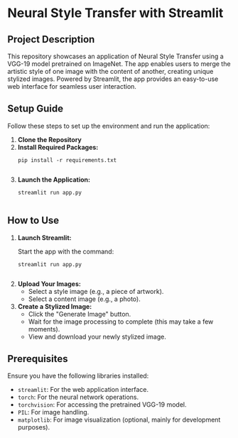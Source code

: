 <h1>Neural Style Transfer with Streamlit</h1>
<h2>Project Description</h2>
    <p>
        This repository showcases an application of Neural Style Transfer using a VGG-19 model pretrained on ImageNet. 
        The app enables users to merge the artistic style of one image with the content of another, creating unique stylized images. 
        Powered by Streamlit, the app provides an easy-to-use web interface for seamless user interaction.
    </p>
    <h2>Setup Guide</h2>
    <p>Follow these steps to set up the environment and run the application:</p>
    <ol>
        <li>
            <strong>Clone the Repository</strong>
        </li>
        <li>
            <strong>Install Required Packages:</strong>
            <pre><code>pip install -r requirements.txt
            </code></pre>
        </li>
        <li>
            <strong>Launch the Application:</strong>
            <pre><code>streamlit run app.py
            </code></pre>
        </li>
    </ol>
    <h2>How to Use</h2>
    <ol>
        <li>
            <strong>Launch Streamlit:</strong>
            <p>Start the app with the command:</p>
            <pre><code>streamlit run app.py
            </code></pre>
        </li>
        <li>
            <strong>Upload Your Images:</strong>
            <ul>
                <li>Select a style image (e.g., a piece of artwork).</li>
                <li>Select a content image (e.g., a photo).</li>
            </ul>
        </li>
        <li>
            <strong>Create a Stylized Image:</strong>
            <ul>
                <li>Click the "Generate Image" button.</li>
                <li>Wait for the image processing to complete (this may take a few moments).</li>
                <li>View and download your newly stylized image.</li>
            </ul>
        </li>
    </ol>
    <h2>Prerequisites</h2>
    <p>Ensure you have the following libraries installed:</p>
    <ul>
        <li><code>streamlit</code>: For the web application interface.</li>
        <li><code>torch</code>: For the neural network operations.</li>
        <li><code>torchvision</code>: For accessing the pretrained VGG-19 model.</li>
        <li><code>PIL</code>: For image handling.</li>
        <li><code>matplotlib</code>: For image visualization (optional, mainly for development purposes).</li>
    </ul>
